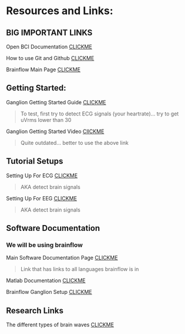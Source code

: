 # Resources and Links:

## BIG IMPORTANT LINKS

Open BCI Documentation [CLICKME](https://docs.openbci.com)

How to use Git and Github [CLICKME](https://www.youtube.com/watch?v=HkdAHXoRtos)

Brainflow Main Page [CLICKME](https://brainflow.readthedocs.io/en/stable/index.html)

## Getting Started:

Ganglion Getting Started Guide [CLICKME](https://github.com/openbci-archive/Docs/blob/master/Tutorials/02-Ganglion_Getting%20Started_Guide.md)
> To test, first try to detect ECG signals (your heartrate)... try to get uVrms lower than 30

Ganglion Getting Started Video [ClICKME](https://www.youtube.com/watch?v=l13R_99h0qQ)
> Quite outdated... better to use the above link



## Tutorial Setups

Setting Up For ECG [CLICKME](https://docs.openbci.com/GettingStarted/Biosensing-Setups/ECGSetup/)
> AKA detect brain signals

Setting Up For EEG [CLICKME](https://docs.openbci.com/GettingStarted/Biosensing-Setups/EEGSetup/)
> AKA detect brain signals

## Software Documentation
### We will be using brainflow

Main Software Documentation Page [CLICKME](https://docs.openbci.com/ForDevelopers/SoftwareDevelopment/)
> Link that has links to all languages brainflow is in

Matlab Documentation [CLICKME](https://docs.openbci.com/Software/CompatibleThirdPartySoftware/Matlab/#:~:text=Whenever%20you%20stream%20data%20to,separated%20value%20(CSV)%20files.)

Brainflow Ganglion Setup [CLICKME](https://brainflow.readthedocs.io/en/stable/SupportedBoards.html#ganglion)

## Research Links

The different types of brain waves [CLICKME](https://www.researchgate.net/figure/Brain-waves-charts-description_fig1_325701712)

